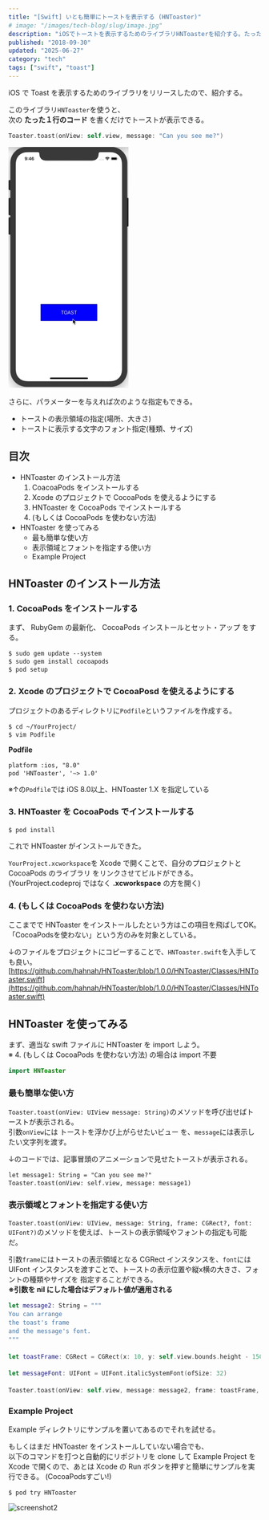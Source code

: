 ```yaml
---
title: "[Swift] いとも簡単にトーストを表示する (HNToaster)"
# image: "/images/tech-blog/slug/image.jpg"
description: "iOSでトーストを表示するためのライブラリHNToasterを紹介する。たった１行のコードでトーストが表示できる。"
published: "2018-09-30"
updated: "2025-06-27"
category: "tech"
tags: ["swift", "toast"]
---
```


iOS で Toast を表示するためのライブラリをリリースしたので、紹介する。

このライブラリ`HNToaster`を使うと、  
次の **たった１行のコード** を書くだけでトーストが表示できる。

```swift
Toaster.toast(onView: self.view, message: "Can you see me?")
```

![screenshot1](/images/tech-blog/2018-swift-hntoaster/hntoaster.gif)

さらに、パラメーターを与えれば次のような指定もできる。

- トーストの表示領域の指定(場所、大きさ)
- トーストに表示する文字のフォント指定(種類、サイズ)

## 目次

- HNToaster のインストール方法
  1. CoacoaPods をインストールする
  2. Xcode のプロジェクトで CocoaPods を使えるようにする
  3. HNToaster を CocoaPods でインストールする
  4. (もしくは CocoaPods を使わない方法)
- HNToaster を使ってみる
  - 最も簡単な使い方
  - 表示領域とフォントを指定する使い方
  - Example&nbsp;Project

## HNToaster&nbsp;のインストール方法

### 1.&nbsp;CocoaPods&nbsp;をインストールする

まず、 RubyGem の最新化、 CocoaPods インストールとセット・アップ をする。

```
$ sudo gem update --system
$ sudo gem install cocoapods
$ pod setup
```

### 2.&nbsp;Xcode&nbsp;のプロジェクトで&nbsp;CocoaPosd&nbsp;を使えるようにする

プロジェクトのあるディレクトリに`Podfile`というファイルを作成する。

```
$ cd ~/YourProject/
$ vim Podfile
```

**Podfile**

```
platform :ios, "8.0"
pod 'HNToaster', '~> 1.0'
```

※&uarr;の`Podfile`では iOS 8.0以上、HNToaster 1.X を指定している

### 3.&nbsp;HNToaster&nbsp;を&nbsp;CocoaPods&nbsp;でインストールする

```
$ pod install
```

これで HNToaster がインストールできた。

`YourProject.xcworkspace`を Xcode で開くことで、自分のプロジェクトと CocoaPods のライブラリ をリンクさせてビルドができる。  
(YourProject.codeproj ではなく **.xcworkspace** の方を開く)

### 4.&nbsp;(もしくは&nbsp;CocoaPods&nbsp;を使わない方法)

ここまでで HNToaster をインストールしたという方はこの項目を飛ばしてOK。  
「CocoaPodsを使わない」という方のみを対象としている。

&darr;のファイルをプロジェクトにコピーすることで、`HNToaster.swift`を入手しても良い。  
[https://github.com/hahnah/HNToaster/blob/1.0.0/HNToaster/Classes/HNToaster.swift](https://github.com/hahnah/HNToaster/blob/1.0.0/HNToaster/Classes/HNToaster.swift)

## HNToaster&nbsp;を使ってみる

まず、適当な swift ファイルに HNToaster を import しよう。  
※ 4.&nbsp;(もしくは&nbsp;CocoaPods&nbsp;を使わない方法) の場合は import 不要

```swift
import HNToaster
```

### 最も簡単な使い方

`Toaster.toast(onView: UIView message: String)`のメソッドを呼び出せばトーストが表示される。  
引数`onView`には トーストを浮かび上がらせたいビュー を、`message`には表示したい文字列を渡す。

&darr;のコードでは、記事冒頭のアニメーションで見せたトーストが表示される。

```swfit
let message1: String = "Can you see me?"
Toaster.toast(onView: self.view, message: message1)
```

### 表示領域とフォントを指定する使い方

`Toaster.toast(onView: UIView, message: String, frame: CGRect?, font: UIFont?)`のメソッドを使えば、トーストの表示領域やフォントの指定も可能だ。

引数`frame`にはトーストの表示領域となる CGRect インスタンスを、`font`には UIFont インスタンスを渡すことで、トーストの表示位置や縦x横の大きさ、フォントの種類やサイズを 指定することができる。  
**※引数を nil にした場合はデフォルト値が適用される**

```swift
let message2: String = """
You can arrange
the toast's frame
and the message's font.
"""

let toastFrame: CGRect = CGRect(x: 10, y: self.view.bounds.height - 150, width: self.view.bounds.width - 20, height: 120)

let messageFont: UIFont = UIFont.italicSystemFont(ofSize: 32)

Toaster.toast(onView: self.view, message: message2, frame: toastFrame, font: messageFont)
```

### Example&nbsp;Project

Example ディレクトリにサンプルを置いてあるのでそれを試せる。

もしくはまだ HNToaster をインストールしていない場合でも、  
以下のコマンドを打つと自動的にリポジトリを clone して Example Project を Xcode で開くので、あとは Xcode の Run ボタンを押すと簡単にサンプルを実行できる。 (CocoaPodsすごい!)

```
$ pod try HNToaster
```

![screenshot2](/images/tech-blog/2018-swift-hntoaster/screenshot.avif)
